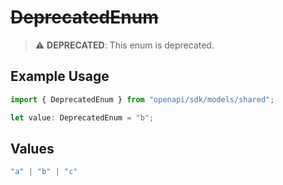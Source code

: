 # ~~DeprecatedEnum~~

> :warning: **DEPRECATED**: This enum is deprecated.

## Example Usage

```typescript
import { DeprecatedEnum } from "openapi/sdk/models/shared";

let value: DeprecatedEnum = "b";
```

## Values

```typescript
"a" | "b" | "c"
```